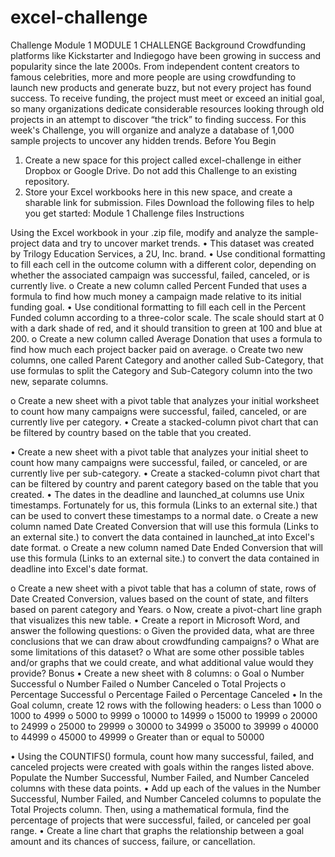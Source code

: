# excel-challenge
Challenge Module 1
MODULE 1 CHALLENGE
Background
Crowdfunding platforms like Kickstarter and Indiegogo have been growing in success and popularity since the late 2000s. From independent content creators to famous celebrities, more and more people are using crowdfunding to launch new products and generate buzz, but not every project has found success.
To receive funding, the project must meet or exceed an initial goal, so many organizations dedicate considerable resources looking through old projects in an attempt to discover “the trick” to finding success. For this week's Challenge, you will organize and analyze a database of 1,000 sample projects to uncover any hidden trends.
Before You Begin
1.	Create a new space for this project called excel-challenge in either Dropbox or Google Drive. Do not add this Challenge to an existing repository.
2.	Store your Excel workbooks here in this new space, and create a sharable link for submission.
Files
Download the following files to help you get started:
Module 1 Challenge files
Instructions
 
Using the Excel workbook in your .zip file, modify and analyze the sample-project data and try to uncover market trends.
•	This dataset was created by Trilogy Education Services, a 2U, Inc. brand.
•	Use conditional formatting to fill each cell in the outcome column with a different color, depending on whether the associated campaign was successful, failed, canceled, or is currently live.
o	Create a new column called Percent Funded that uses a formula to find how much money a campaign made relative to its initial funding goal.
•	Use conditional formatting to fill each cell in the Percent Funded column according to a three-color scale. The scale should start at 0 with a dark shade of red, and it should transition to green at 100 and blue at 200.
o	Create a new column called Average Donation that uses a formula to find how much each project backer paid on average.
o	Create two new columns, one called Parent Category and another called Sub-Category, that use formulas to split the Category and Sub-Category column into the two new, separate columns.
 
o	Create a new sheet with a pivot table that analyzes your initial worksheet to count how many campaigns were successful, failed, canceled, or are currently live per category.
•	Create a stacked-column pivot chart that can be filtered by country based on the table that you created.
 
•	Create a new sheet with a pivot table that analyzes your initial sheet to count how many campaigns were successful, failed, or canceled, or are currently live per sub-category.
•	Create a stacked-column pivot chart that can be filtered by country and parent category based on the table that you created.
•	The dates in the deadline and launched_at columns use Unix timestamps. Fortunately for us, this formula (Links to an external site.) that can be used to convert these timestamps to a normal date.
o	Create a new column named Date Created Conversion that will use this formula (Links to an external site.) to convert the data contained in launched_at into Excel's date format.
o	Create a new column named Date Ended Conversion that will use this formula (Links to an external site.) to convert the data contained in deadline into Excel's date format.
 
o	Create a new sheet with a pivot table that has a column of state, rows of Date Created Conversion, values based on the count of state, and filters based on parent category and Years.
o	Now, create a pivot-chart line graph that visualizes this new table.
•	Create a report in Microsoft Word, and answer the following questions:
o	Given the provided data, what are three conclusions that we can draw about crowdfunding campaigns?
o	What are some limitations of this dataset?
o	What are some other possible tables and/or graphs that we could create, and what additional value would they provide?
Bonus
•	Create a new sheet with 8 columns:
o	Goal
o	Number Successful
o	Number Failed
o	Number Canceled
o	Total Projects
o	Percentage Successful
o	Percentage Failed
o	Percentage Canceled
•	In the Goal column, create 12 rows with the following headers:
o	Less than 1000
o	1000 to 4999
o	5000 to 9999
o	10000 to 14999
o	15000 to 19999
o	20000 to 24999
o	25000 to 29999
o	30000 to 34999
o	35000 to 39999
o	40000 to 44999
o	45000 to 49999
o	Greater than or equal to 50000
 
•	Using the COUNTIFS() formula, count how many successful, failed, and canceled projects were created with goals within the ranges listed above. Populate the Number Successful, Number Failed, and Number Canceled columns with these data points.
•	Add up each of the values in the Number Successful, Number Failed, and Number Canceled columns to populate the Total Projects column. Then, using a mathematical formula, find the percentage of projects that were successful, failed, or canceled per goal range.
•	Create a line chart that graphs the relationship between a goal amount and its chances of success, failure, or cancellation.
